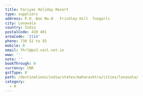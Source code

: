 ```yaml
---
title: Fariyas Holiday Resort
type: suppliers
address: P.O. Box No.8   Frichley Hill  Tungarli
city: Lonavala
country: India
postalCode: 410 401
areaCode: '2114'
phone: 738 52 to 55
mobile: 0
email: fhrl@pn3.vsnl.net.in
www: ''
note: ''
bookThrough: 0
currency: INR
gstType: 0
path: /destinations/india/states/maharashtra/cities/lonavala/
category:
  - H
---
```


